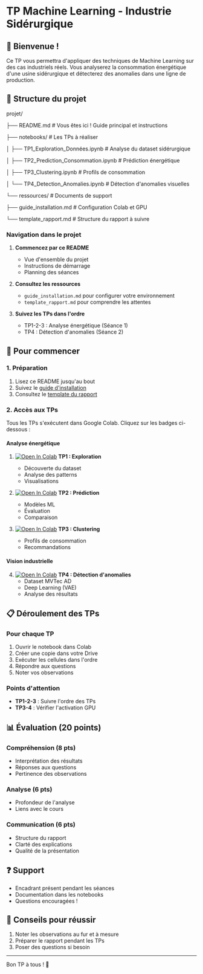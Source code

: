 # TP Machine Learning - Industrie Sidérurgique

## 👋 Bienvenue !
Ce TP vous permettra d'appliquer des techniques de Machine Learning sur des cas industriels réels. Vous analyserez la consommation énergétique d'une usine sidérurgique et détecterez des anomalies dans une ligne de production.

## 📁 Structure du projet

projet/

├── README.md # Vous êtes ici ! Guide principal et instructions

├── notebooks/ # Les TPs à réaliser

│ ├── TP1_Exploration_Données.ipynb # Analyse du dataset sidérurgique

│ ├── TP2_Prediction_Consommation.ipynb # Prédiction énergétique

│ ├── TP3_Clustering.ipynb # Profils de consommation

│ └── TP4_Detection_Anomalies.ipynb # Détection d'anomalies visuelles

└── ressources/ # Documents de support

├── guide_installation.md # Configuration Colab et GPU

└── template_rapport.md # Structure du rapport à suivre

### Navigation dans le projet
1. **Commencez par ce README**
   - Vue d'ensemble du projet
   - Instructions de démarrage
   - Planning des séances

2. **Consultez les ressources**
   - `guide_installation.md` pour configurer votre environnement
   - `template_rapport.md` pour comprendre les attentes

3. **Suivez les TPs dans l'ordre**
   - TP1-2-3 : Analyse énergétique (Séance 1)
   - TP4 : Détection d'anomalies (Séance 2)


## 🚀 Pour commencer

### 1. Préparation
1. Lisez ce README jusqu'au bout
2. Suivez le [guide d'installation](ressources/guide_installation.md)
3. Consultez le [template du rapport](ressources/template_rapport.md)

### 2. Accès aux TPs
Tous les TPs s'exécutent dans Google Colab. Cliquez sur les badges ci-dessous :

#### Analyse énergétique
1. [![Open In Colab](https://colab.research.google.com/assets/colab-badge.svg)](https://colab.research.google.com/github/ArnaudBougaham/TP_ML/blob/main/notebooks/TP1_Exploration_Données.ipynb) **TP1 : Exploration**
   - Découverte du dataset
   - Analyse des patterns
   - Visualisations

2. [![Open In Colab](https://colab.research.google.com/assets/colab-badge.svg)](https://colab.research.google.com/github/ArnaudBougaham/TP_ML/blob/main/notebooks/TP2_Prediction_Consommation.ipynb) **TP2 : Prédiction**
   - Modèles ML
   - Évaluation
   - Comparaison

3. [![Open In Colab](https://colab.research.google.com/assets/colab-badge.svg)](https://colab.research.google.com/github/ArnaudBougaham/TP_ML/blob/main/notebooks/TP3_Clustering.ipynb) **TP3 : Clustering**
   - Profils de consommation
   - Recommandations

#### Vision industrielle
4. [![Open In Colab](https://colab.research.google.com/assets/colab-badge.svg)](https://colab.research.google.com/github/ArnaudBougaham/TP_ML/blob/main/notebooks/TP4_Detection_Anomalies.ipynb) **TP4 : Détection d'anomalies**
   - Dataset MVTec AD
   - Deep Learning (VAE)
   - Analyse des résultats

## 📋 Déroulement des TPs

### Pour chaque TP
1. Ouvrir le notebook dans Colab
2. Créer une copie dans votre Drive
3. Exécuter les cellules dans l'ordre
4. Répondre aux questions
5. Noter vos observations

### Points d'attention
- **TP1-2-3** : Suivre l'ordre des TPs
- **TP3-4** : Vérifier l'activation GPU

## 📊 Évaluation (20 points)

### Compréhension (8 pts)
- Interprétation des résultats
- Réponses aux questions
- Pertinence des observations

### Analyse (6 pts)
- Profondeur de l'analyse
- Liens avec le cours

### Communication (6 pts)
- Structure du rapport
- Clarté des explications
- Qualité de la présentation

## ❓ Support
- Encadrant présent pendant les séances
- Documentation dans les notebooks
- Questions encouragées !



## 🎯 Conseils pour réussir
1. Noter les observations au fur et à mesure
2. Préparer le rapport pendant les TPs
3. Poser des questions si besoin

---
Bon TP à tous ! 🚀 

